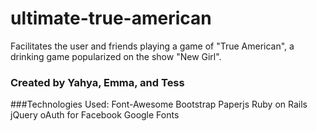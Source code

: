 # ultimate-true-american
Facilitates the user and friends playing a game of "True American", a drinking game popularized on the show "New Girl".

### Created by Yahya, Emma, and Tess

###Technologies Used:
Font-Awesome
Bootstrap
Paperjs
Ruby on Rails
jQuery
oAuth for Facebook
Google Fonts

